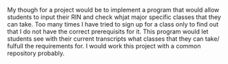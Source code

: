My though for a project would be to implement a program that would allow students to input their RIN and check whjat major specific classes that they can take. Too many times I have tried to sign up for a class only to find out that I do not have the correct prerequisits for it. This program would let students see with their current transcripts what classes that they can take/ fulfull the requirements for. I would work this project with a common repository probably. 
